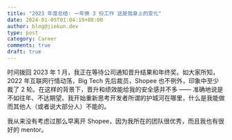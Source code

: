 ```yaml
---
title: "2023 年度总结: 一年换 3 份工作 这是我身上的变化"
date: 2024-01-05T01:04:19+08:00
author: blog@jiekun.dev
type: post
category: Career
comments: true
draft: true
---
```


时间拨回 2023 年 1 月，我正在等待公司通知晋升结果和年终奖。如大家所知，2022 年互联网行情动荡，Big Tech 先后裁员，Shopee 也不例外，印象中至少裁了 2 轮。在这样的背景下，晋升和绩效能给我的安全感并不多 —— 准确地说是不如往年、不达期望。我开始重新思考开发者所谓的护城河在哪里，什么是我能做而其他人（或者说大部分人）不能的。

我从来没有考虑过那么早离开 Shopee，因为我所在的团队很优秀，而且我也有很好的 mentor。